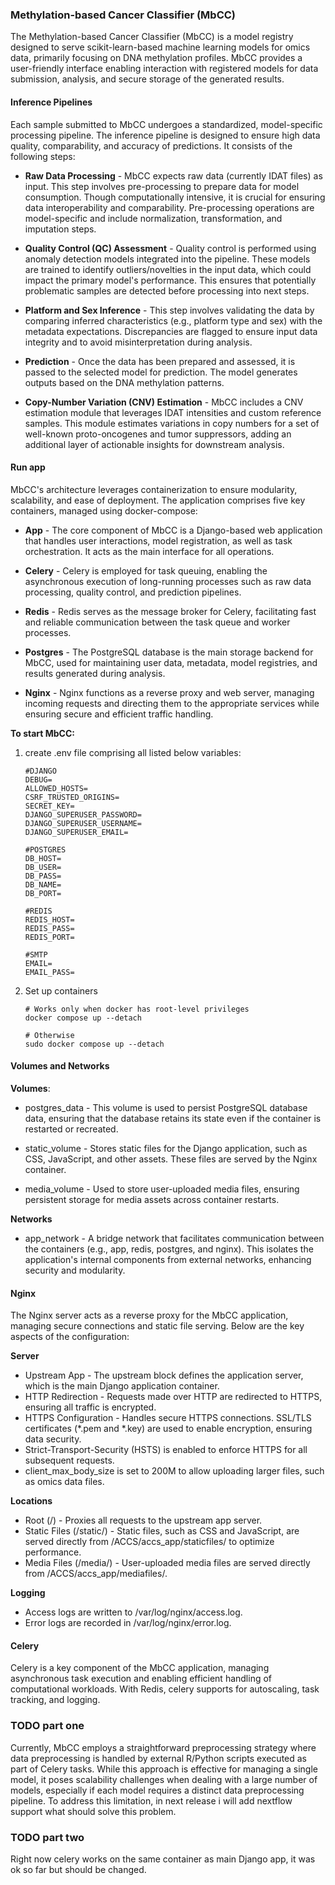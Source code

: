 ### Methylation-based Cancer Classifier (MbCC)
The Methylation-based Cancer Classifier (MbCC) is a model registry designed to serve scikit-learn-based machine learning models for omics data, primarily focusing on DNA methylation profiles. 
MbCC provides a user-friendly interface enabling interaction with registered models for data submission, analysis, and secure storage of the generated results.

#### Inference Pipelines
Each sample submitted to MbCC undergoes a standardized, model-specific processing pipeline. The inference pipeline is designed to ensure high data quality, comparability, and accuracy of predictions. It consists of the following steps:

- **Raw Data Processing** -
MbCC expects raw data (currently IDAT files) as input. This step involves pre-processing to prepare data for model consumption. Though computationally intensive, it is crucial for ensuring data interoperability and comparability. Pre-processing operations are model-specific and include normalization, transformation, and imputation steps.

- **Quality Control (QC) Assessment** -
Quality control is performed using anomaly detection models integrated into the pipeline. These models are trained to identify outliers/novelties in the input data, which could impact the primary model's performance. This ensures that potentially problematic samples are detected before processing into next steps.

- **Platform and Sex Inference** - 
This step involves validating the data by comparing inferred characteristics (e.g., platform type and sex) with the metadata expectations. Discrepancies are flagged to ensure input data integrity and to avoid misinterpretation during analysis.

- **Prediction** - 
Once the data has been prepared and assessed, it is passed to the selected model for prediction. The model generates outputs based on the DNA methylation patterns.

- **Copy-Number Variation (CNV) Estimation** - 
MbCC includes a CNV estimation module that leverages IDAT intensities and custom reference samples. This module estimates variations in copy numbers for a set of well-known proto-oncogenes and tumor suppressors, adding an additional layer of actionable insights for downstream analysis.


#### Run app
MbCC's architecture leverages containerization to ensure modularity, scalability, and ease of deployment. The application comprises five key containers, managed using docker-compose:

- **App** - The core component of MbCC is a Django-based web application that handles user interactions, model registration, as well as task orchestration. It acts as the main interface for all operations.

- **Celery** - Celery is employed for task queuing, enabling the asynchronous execution of long-running processes such as raw data processing, quality control, and prediction pipelines.

- **Redis** - Redis serves as the message broker for Celery, facilitating fast and reliable communication between the task queue and worker processes.

- **Postgres** - The PostgreSQL database is the main storage backend for MbCC, used for maintaining user data, metadata, model registries, and results generated during analysis.

- **Nginx** - Nginx functions as a reverse proxy and web server, managing incoming requests and directing them to the appropriate services while ensuring secure and efficient traffic handling.


**To start MbCC:**

1. create .env file comprising all listed below variables:

    ```
    #DJANGO
    DEBUG=
    ALLOWED_HOSTS=
    CSRF_TRUSTED_ORIGINS=
    SECRET_KEY=
    DJANGO_SUPERUSER_PASSWORD=
    DJANGO_SUPERUSER_USERNAME=
    DJANGO_SUPERUSER_EMAIL=
    
    #POSTGRES
    DB_HOST=
    DB_USER=
    DB_PASS=
    DB_NAME=
    DB_PORT=
    
    #REDIS
    REDIS_HOST=
    REDIS_PASS=
    REDIS_PORT=
    
    #SMTP
    EMAIL=
    EMAIL_PASS=
    ```

2. Set up containers

    ```
    # Works only when docker has root-level privileges
    docker compose up --detach
    
    # Otherwise
    sudo docker compose up --detach
    ```

#### Volumes and Networks

**Volumes**:
- postgres_data - This volume is used to persist PostgreSQL database data, ensuring that the database retains its state even if the container is restarted or recreated.

- static_volume - Stores static files for the Django application, such as CSS, JavaScript, and other assets. These files are served by the Nginx container.

- media_volume - Used to store user-uploaded media files, ensuring persistent storage for media assets across container restarts.

**Networks**
- app_network - A bridge network that facilitates communication between the containers (e.g., app, redis, postgres, and nginx). This isolates the application's internal components from external networks, enhancing security and modularity.

#### Nginx
The Nginx server acts as a reverse proxy for the MbCC application, managing secure connections and static file serving. Below are the key aspects of the configuration:

**Server**
- Upstream App - The upstream block defines the application server, which is the main Django application container.
- HTTP Redirection - Requests made over HTTP are redirected to HTTPS, ensuring all traffic is encrypted.
- HTTPS Configuration - Handles secure HTTPS connections.  SSL/TLS certificates (*.pem and *.key) are used to enable encryption, ensuring data security.
- Strict-Transport-Security (HSTS) is enabled to enforce HTTPS for all subsequent requests.
- client_max_body_size is set to 200M to allow uploading larger files, such as omics data files.

**Locations**
- Root (/) - Proxies all requests to the upstream app server. 
- Static Files (/static/) - Static files, such as CSS and JavaScript, are served directly from /ACCS/accs_app/staticfiles/ to optimize performance.
- Media Files (/media/) - User-uploaded media files are served directly from /ACCS/accs_app/mediafiles/.

**Logging**
- Access logs are written to /var/log/nginx/access.log.
- Error logs are recorded in /var/log/nginx/error.log.

#### Celery
Celery is a key component of the MbCC application, managing asynchronous task execution and enabling efficient handling of computational workloads. 
With Redis, celery supports for autoscaling, task tracking, and logging.


### TODO part one
Currently, MbCC employs a straightforward preprocessing strategy where data preprocessing is handled by external R/Python scripts executed as part of Celery tasks. While this approach is effective for managing a single model, it poses scalability challenges when dealing with a large number of models, especially if each model requires a distinct data preprocessing pipeline.
To address this limitation, in next release i will add nextflow support what should solve this problem.

### TODO part two
Right now celery works on the same container as main Django app, it was ok so far but should be changed.